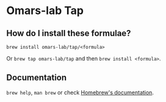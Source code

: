 # Omars-lab Tap

## How do I install these formulae?

`brew install omars-lab/tap/<formula>`

Or `brew tap omars-lab/tap` and then `brew install <formula>`.

## Documentation

`brew help`, `man brew` or check [Homebrew's documentation](https://docs.brew.sh).
